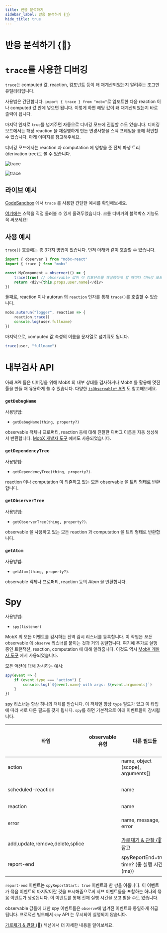 ```yaml
---
title: 반응 분석하기
sidebar_label: 반응 분석하기 {🚀}
hide_title: true
---
```


<script async type="text/javascript" src="//cdn.carbonads.com/carbon.js?serve=CEBD4KQ7&placement=mobxjsorg" id="_carbonads_js"></script>

# 반응 분석하기 {🚀}

# `trace`를 사용한 디버깅

`trace`는 computed 값, reaction, 컴포넌트 등이 왜 재계산되었는지 알려주는 조그만 유틸리티입니다.

사용법은 간단합니다. `import { trace } from "mobx"`로 임포트한 다음 reaction 이나 computed 값 안에 넣으면 됩니다.
이렇게 하면 해당 값이 왜 재계산되었는지 바로 출력이 됩니다.

마지막 인자로 `true`를 넘겨주면 자동으로 디버깅 모드에 진입할 수도 있습니다.
디버깅 모드에서는 해당 reaction 을 재실행하게 만든 변경사항을 스택 프레임을 통해 확인할 수 있습니다. 아래 이미지를 참고해주세요.

디버깅 모드에서는 reaction 과 computation 에 영향을 준 전체 파생 트리(derivation tree)도 볼 수 있습니다.

![trace](assets/trace-tips2.png)

![trace](assets/trace.gif)

## 라이브 예시

[CodeSandbox](https://codesandbox.io/s/trace-dnhbz?file=/src/index.js:309-338) 에서 `trace` 를 사용한 간단한 예시를 확인해보세요.

[여기에는](https://csb-nr58ylyn4m-hontnuliaa.now.sh/) 스택을 직접 둘러볼 수 있게 올려두었습니다.
크롬 디버거의 블랙박스 기능도 꼭 써보세요!

## 사용 예시

`trace()` 호출에는 총 3가지 방법이 있습니다. 먼저 아래와 같이 호출할 수 있습니다.

```javascript
import { observer } from "mobx-react"
import { trace } from "mobx"

const MyComponent = observer(() => {
    trace(true) // observable 값이 이 컴포넌트를 재실행하게 할 때마다 디버깅 모드로 진입합니다.
    return <div>{this.props.user.name}</div>
})
```

둘째로, reaction 이나 autorun 의 `reaction` 인자를 통해 `trace()`를 호출할 수 있습니다.

```javascript
mobx.autorun("logger", reaction => {
    reaction.trace()
    console.log(user.fullname)
})
```

마지막으로, computed 값 속성의 이름을 문자열로 넘겨줘도 됩니다.

```javascript
trace(user, "fullname")
```

# 내부검사 API

아래 API 들은 디버깅을 위해 MobX 의 내부 상태를 검사하거나 MobX 를 활용해 멋진 툴을 만들 때 유용하게 쓸 수 있습니다.
다양한 [`isObservable*` API](api.md#isobservable) 도 참고해보세요.

### `getDebugName`

사용방법:

-   `getDebugName(thing, property?)`

observable 객체나 프로퍼티, reaction 등에 대해 친절한 디버그 이름을 자동 생성해서 반환합니다. [MobX 개발자 도구](https://github.com/mobxjs/mobx-devtools) 에서도 사용되었습니다.

### `getDependencyTree`

사용방법:

-   `getDependencyTree(thing, property?)`.

reaction 이나 computation 이 의존하고 있는 모든 observable 을 트리 형태로 반환합니다.

### `getObserverTree`

사용방법:

-   `getObserverTree(thing, property?)`.

observable 을 사용하고 있는 모든 reaction 과 computation 을 트리 형태로 반환합니다.

### `getAtom`

사용방법:

-   `getAtom(thing, property?)`.

observable 객체나 프로퍼티, reaction 등의 _Atom_ 을 반환합니다.

# Spy

사용방법:

-   `spy(listener)`

MobX 의 모든 이벤트를 감시하는 전역 감시 리스너를 등록합니다.
이 작업은 _모든_ observable 에 `observe` 리스너를 붙이는 것과 거의 동일합니다. 여기에 추가로 실행 중인 트랜잭션, reaction, computation 에 대해 알려줍니다.
이것도 역시 [MobX 개발자 도구](https://github.com/mobxjs/mobx-devtools) 에서 사용되었습니다.

모든 액션에 대해 감시하는 예시:

```javascript
spy(event => {
    if (event.type === "action") {
        console.log(`${event.name} with args: ${event.arguments}`)
    }
})
```

spy 리스너는 항상 하나의 객체를 받습니다. 이 객체엔 항상 `type` 필드가 있고 이 타입에 따라 서로 다른 필드를 갖게 됩니다. `spy`를 하면 기본적으로 아래 이벤트들이 감시됩니다.

| 타입                            | observable 유형 | 다른 필드들                                                   | 중첩 여부 |
| ------------------------------- | -------------- | -------------------------------------------------------------- | ------ |
| action                          |                | name, object (scope), arguments[]                              | 예    |
| scheduled-reaction              |                | name                                                           | 아니오     |
| reaction                        |                | name                                                           | 예    |
| error                           |                | name, message, error                                           | 아니오     |
| add,update,remove,delete,splice |                | [가로채기 & 관찰 {🚀}](intercept-and-observe.md) 참고 | 예    |
| report-end                      |                | spyReportEnd=true, time? (총 실행 시간(ms))          | 아니오     |

`report-end` 이벤트는 `spyReportStart: true` 이벤트와 한 쌍을 이룹니다.
이 이벤트가 묶음 이벤트의 마지막이란 것을 표시해줌으로써 서브 이벤트들을 포함하는 하나의 묶음 이벤트가 생성됩니다.
이 이벤트를 통해 전체 실행 시간을 보고 받을 수도 있습니다.

observable 값들에 대한 spy 이벤트들은 `observe`에 넘겨진 이벤트와 동일하게 취급됩니다.
프로덕션 빌드에서 `spy` API 는 무시되어 실행되지 않습니다.

[가로채기 & 관찰 {🚀}](intercept-and-observe.md#event-overview) 섹션에서 더 자세한 내용을 알아보세요.
